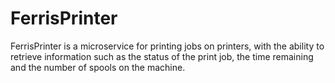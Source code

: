 # FerrisPrinter

FerrisPrinter is a microservice for printing jobs on printers, with the ability to retrieve information such as the status of the print job, the time remaining and the number of spools on the machine.